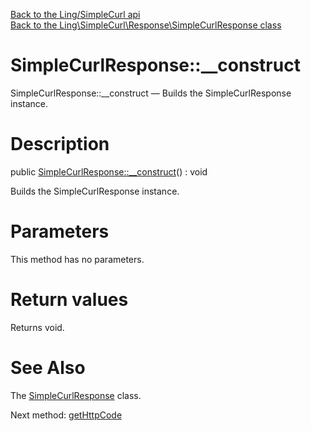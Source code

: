 [Back to the Ling/SimpleCurl api](https://github.com/lingtalfi/SimpleCurl/blob/master/doc/api/Ling/SimpleCurl.md)<br>
[Back to the Ling\SimpleCurl\Response\SimpleCurlResponse class](https://github.com/lingtalfi/SimpleCurl/blob/master/doc/api/Ling/SimpleCurl/Response/SimpleCurlResponse.md)


SimpleCurlResponse::__construct
================



SimpleCurlResponse::__construct — Builds the SimpleCurlResponse instance.




Description
================


public [SimpleCurlResponse::__construct](https://github.com/lingtalfi/SimpleCurl/blob/master/doc/api/Ling/SimpleCurl/Response/SimpleCurlResponse/__construct.md)() : void




Builds the SimpleCurlResponse instance.




Parameters
================

This method has no parameters.


Return values
================

Returns void.








See Also
================

The [SimpleCurlResponse](https://github.com/lingtalfi/SimpleCurl/blob/master/doc/api/Ling/SimpleCurl/Response/SimpleCurlResponse.md) class.

Next method: [getHttpCode](https://github.com/lingtalfi/SimpleCurl/blob/master/doc/api/Ling/SimpleCurl/Response/SimpleCurlResponse/getHttpCode.md)<br>


